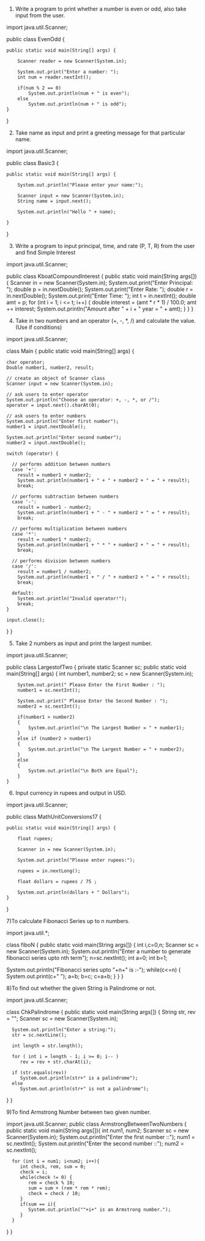 1) Write a program to print whether a number is even or odd, also take input from the user.



import java.util.Scanner;

public class EvenOdd {

    public static void main(String[] args) {

        Scanner reader = new Scanner(System.in);

        System.out.print("Enter a number: ");
        int num = reader.nextInt();

        if(num % 2 == 0)
            System.out.println(num + " is even");
        else
            System.out.println(num + " is odd");
    }
}



2) Take name as input and print a greeting message for that particular name.



import java.util.Scanner;

public class Basic3 {

	public static void main(String[] args) {

		System.out.println("Please enter your name:");

		Scanner input = new Scanner(System.in);
		String name = input.next();

		System.out.println("Hello " + name);

	}

}



3) Write a program to input principal, time, and rate (P, T, R) from the user and find Simple Interest



import java.util.Scanner;

public class KboatCompoundInterest
{
    public static void main(String args[]) {
        Scanner in = new Scanner(System.in);
        System.out.print("Enter Principal: ");
        double p = in.nextDouble();
        System.out.print("Enter Rate: ");
        double r = in.nextDouble();
        System.out.print("Enter Time: ");
        int t = in.nextInt();
        double amt = p;
        for (int i = 1; i <= t; i++) {
            double interest = (amt * r * 1) / 100.0;
            amt += interest;
            System.out.println("Amount after " + i 
                                + " year = " + amt);
        }
    }
}



4) Take in two numbers and an operator (+, -, *, /) and calculate the value. (Use if conditions)



import java.util.Scanner;

class Main {
  public static void main(String[] args) {

    char operator;
    Double number1, number2, result;

    // create an object of Scanner class
    Scanner input = new Scanner(System.in);

    // ask users to enter operator
    System.out.println("Choose an operator: +, -, *, or /");
    operator = input.next().charAt(0);

    // ask users to enter numbers
    System.out.println("Enter first number");
    number1 = input.nextDouble();

    System.out.println("Enter second number");
    number2 = input.nextDouble();

    switch (operator) {

      // performs addition between numbers
      case '+':
        result = number1 + number2;
        System.out.println(number1 + " + " + number2 + " = " + result);
        break;

      // performs subtraction between numbers
      case '-':
        result = number1 - number2;
        System.out.println(number1 + " - " + number2 + " = " + result);
        break;

      // performs multiplication between numbers
      case '*':
        result = number1 * number2;
        System.out.println(number1 + " * " + number2 + " = " + result);
        break;

      // performs division between numbers
      case '/':
        result = number1 / number2;
        System.out.println(number1 + " / " + number2 + " = " + result);
        break;

      default:
        System.out.println("Invalid operator!");
        break;
    }

    input.close();
  }
}



5) Take 2 numbers as input and print the largest number.



import java.util.Scanner;

public class LargestofTwo {
	private static Scanner sc;
	public static void main(String[] args) 
	{
		int number1, number2;
		sc = new Scanner(System.in);
		
		System.out.print(" Please Enter the First Number : ");
		number1 = sc.nextInt();	
		
		System.out.print(" Please Enter the Second Number : ");
		number2 = sc.nextInt();	
		
		if(number1 > number2) 
	    {
			System.out.println("\n The Largest Number = " + number1);          
	    } 
	    else if (number2 > number1)
	    { 
	    	System.out.println("\n The Largest Number = " + number2);        
	    } 
	    else 
	    {
	    	System.out.println("\n Both are Equal");
	    }		
	}	



6) Input currency in rupees and output in USD.



import java.util.Scanner;

public class MathUnitConversions17 {

	public static void main(String[] args) {

		float rupees;

		Scanner in = new Scanner(System.in);

		System.out.println("Please enter rupees:");

		rupees = in.nextLong();

		float dollars = rupees / 75 ;

		System.out.println(dollars + " Dollars");
	}
}



7)To calculate Fibonacci Series up to n numbers.



import java.util.*;
 
class fiboN
{
 public static void main(String args[])
 {
         int i,c=0,n;
 Scanner sc = new Scanner(System.in);
 System.out.println("Enter a number to generate fibonacci series upto nth term");
     n=sc.nextInt();
   int a=0;
   int b=1;
 
 System.out.println("Fibonacci series upto "+n+" is :-");
   while(c<=n)
   {
       System.out.print(c+" ");
       a=b;
       b=c;
       c=a+b;
   }
 }
}



8)To find out whether the given String is Palindrome or not.



import java.util.Scanner;
 
class ChkPalindrome
{
   public static void main(String args[])
   {
      String str, rev = "";
      Scanner sc = new Scanner(System.in);
 
      System.out.println("Enter a string:");
      str = sc.nextLine();
 
      int length = str.length();
 
      for ( int i = length - 1; i >= 0; i-- )
         rev = rev + str.charAt(i);
 
      if (str.equals(rev))
         System.out.println(str+" is a palindrome");
      else
         System.out.println(str+" is not a palindrome");
 
   }
}



9)To find Armstrong Number between two given number.




import java.util.Scanner;
public class ArmstrongBetweenTwoNumbers {
   public static void main(String args[]){
      int num1, num2;
      Scanner sc = new Scanner(System.in);
      System.out.println("Enter the first number ::");
      num1 = sc.nextInt();
      System.out.println("Enter the second number ::");
      num2 = sc.nextInt();

      for (int i = num1; i<num2; i++){
         int check, rem, sum = 0;
         check = i;
         while(check != 0) {
            rem = check % 10;
            sum = sum + (rem * rem * rem);
            check = check / 10;
         }
         if(sum == i){
            System.out.println(""+i+" is an Armstrong number.");
         }
      }
   }
}
